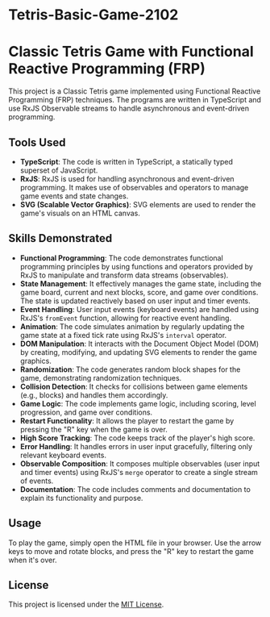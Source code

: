 # Tetris-Basic-Game-2102

# Classic Tetris Game with Functional Reactive Programming (FRP)

This project is a Classic Tetris game implemented using Functional Reactive Programming (FRP) techniques. The programs are written in TypeScript and use RxJS Observable streams to handle asynchronous and event-driven programming.

## Tools Used

- **TypeScript**: The code is written in TypeScript, a statically typed superset of JavaScript.
- **RxJS**: RxJS is used for handling asynchronous and event-driven programming. It makes use of observables and operators to manage game events and state changes.
- **SVG (Scalable Vector Graphics)**: SVG elements are used to render the game's visuals on an HTML canvas.

## Skills Demonstrated

- **Functional Programming**: The code demonstrates functional programming principles by using functions and operators provided by RxJS to manipulate and transform data streams (observables).
- **State Management**: It effectively manages the game state, including the game board, current and next blocks, score, and game over conditions. The state is updated reactively based on user input and timer events.
- **Event Handling**: User input events (keyboard events) are handled using RxJS's `fromEvent` function, allowing for reactive event handling.
- **Animation**: The code simulates animation by regularly updating the game state at a fixed tick rate using RxJS's `interval` operator.
- **DOM Manipulation**: It interacts with the Document Object Model (DOM) by creating, modifying, and updating SVG elements to render the game graphics.
- **Randomization**: The code generates random block shapes for the game, demonstrating randomization techniques.
- **Collision Detection**: It checks for collisions between game elements (e.g., blocks) and handles them accordingly.
- **Game Logic**: The code implements game logic, including scoring, level progression, and game over conditions.
- **Restart Functionality**: It allows the player to restart the game by pressing the "R" key when the game is over.
- **High Score Tracking**: The code keeps track of the player's high score.
- **Error Handling**: It handles errors in user input gracefully, filtering only relevant keyboard events.
- **Observable Composition**: It composes multiple observables (user input and timer events) using RxJS's `merge` operator to create a single stream of events.
- **Documentation**: The code includes comments and documentation to explain its functionality and purpose.

## Usage

To play the game, simply open the HTML file in your browser. Use the arrow keys to move and rotate blocks, and press the "R" key to restart the game when it's over.

## License

This project is licensed under the [MIT License](LICENSE).


